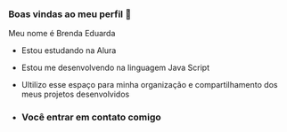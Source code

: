### Boas vindas ao meu perfil 💙

Meu nome é Brenda Eduarda

- Estou estudando na Alura
- Estou me desenvolvendo na linguagem Java Script
- Ultilizo esse espaço para minha organização e compartilhamento dos meus projetos desenvolvidos

- ### Você entrar em contato comigo
